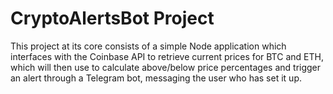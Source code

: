 # CryptoAlertsBot Project

This project at its core consists of a simple Node application which interfaces with the Coinbase API to retrieve current prices for BTC and ETH, which will then use to calculate above/below price percentages and trigger an alert through a Telegram bot, messaging the user who has set it up.
